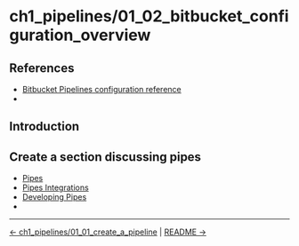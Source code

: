 # ch1_pipelines/01_02_bitbucket_configuration_overview

## References
- [Bitbucket Pipelines configuration reference](https://support.atlassian.com/bitbucket-cloud/docs/bitbucket-pipelines-configuration-reference/)
-
## Introduction



## Create a section discussing pipes
- [Pipes](https://support.atlassian.com/bitbucket-cloud/docs/what-are-pipes/)
- [Pipes Integrations](https://bitbucket.org/product/features/pipelines/integrations?category=deployment)
- [Developing Pipes](https://support.atlassian.com/bitbucket-cloud/docs/write-a-pipe-for-bitbucket-pipelines/)
-


<!-- FooterStart -->
---
[← ch1_pipelines/01_01_create_a_pipeline](../01_01_create_a_pipeline/README.md) | [README →](../01_03_configure_pipeline_stages/README.md)
<!-- FooterEnd -->
